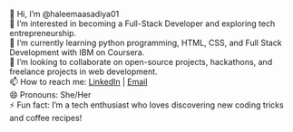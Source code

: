 👋 Hi, I’m @haleemaasadiya01  
👀 I’m interested in becoming a Full-Stack Developer and exploring tech entrepreneurship.  
🌱 I’m currently learning python programming, HTML, CSS, and Full Stack Development with IBM on Coursera.  
💞️ I’m looking to collaborate on open-source projects, hackathons, and freelance projects in web development.  
📫 How to reach me: [LinkedIn](https://www.linkedin.com/in/haleema-sadiya-a72555311?utm_source=share&utm_campaign=share_via&utm_content=profile&utm_medium=android_app) | [Email](mailto:haleemaasadiya01@gmail.com)  
😄 Pronouns: She/Her  
⚡ Fun fact: I’m a tech enthusiast who loves discovering new coding tricks and coffee recipes!
